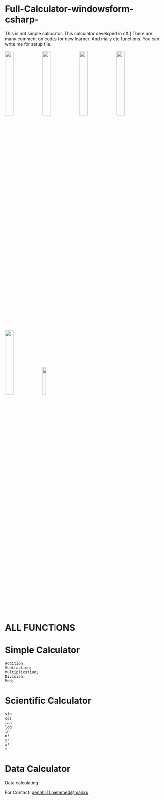 # Full-Calculator-windowsform-csharp-
This is not simple calculator. This calculator developed in c#.]
There are many comment on codes for new learner.
And many etc functions. 
You can write me for setup file.

<img src="https://user-images.githubusercontent.com/57041713/97993793-f9cfab00-1dfd-11eb-8073-f4f74e2dfd6b.png" width="23%"></img> <img src="https://user-images.githubusercontent.com/57041713/97993799-fb00d800-1dfd-11eb-9aab-44ffe3263bc7.png" width="23%"></img> <img src="https://user-images.githubusercontent.com/57041713/97993804-fcca9b80-1dfd-11eb-8007-93e9308649ed.png" width="23%"></img> <img src="https://user-images.githubusercontent.com/57041713/97993810-fe945f00-1dfd-11eb-9c0b-b7ef3f692542.png" width="23%"></img> <img src="https://user-images.githubusercontent.com/57041713/103690652-7b82b700-4fae-11eb-9bb9-3cada3e6e897.png" width="23%"></img> <img src="https://user-images.githubusercontent.com/57041713/103691819-44150a00-4fb0-11eb-967e-25319bc64229.png" width="15%"></img> 

# ALL FUNCTIONS 

# Simple Calculator
    Addition;
    Subtraction;
    Multiplication;
    Division;
    Mod;

# Scientific Calculator
    sin 
    cos
    tan
    log
    ln
    n!
    x²
    x³
    √
    
# Data Calculator
   Data calculating 

For Contact: 
penahli11.memmed@mail.ru 

